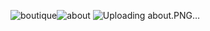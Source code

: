 ![boutique](https://github.com/aamna222/project1/assets/154437390/95987fa6-0855-481f-9157-87a66cbc9567)![about](https://github.com/aamna222/project1/assets/154437390/39cb42b7-849c-48e6-bd55-6fbf063950b8)
![Uploading about.PNG…]()

